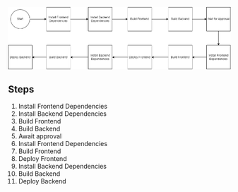 ![pipeline](./pipeline.png)

## Steps

1. Install Frontend Dependencies
2. Install Backend Dependencies
3. Build Frontend
4. Build Backend
5. Await approval
6. Install Frontend Dependencies
7. Build Frontend
8. Deploy Frontend
9. Install Backend Dependencies
10. Build Backend
11. Deploy Backend
